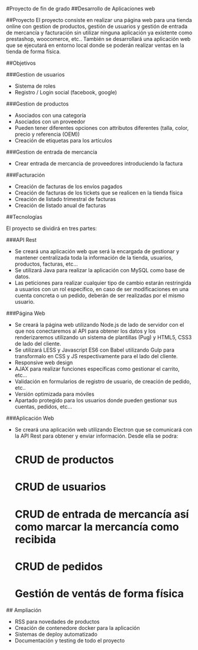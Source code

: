 #Proyecto de fin de grado
##Desarrollo de Aplicaciones web

##Proyecto
El proyecto consiste en realizar una página web para una tienda online con gestion de productos, gestión de
usuarios y gestión de entrada de mercancía y facturación sin utilizar ninguna aplicación ya existente como prestashop,
woocomerce, etc..
También se desarrollará una aplicación web que se ejecutará en entorno local donde se poderán realizar ventas en la
tienda de forma física.

##Objetivos

###Gestion de usuarios

  - Sistema de roles
  - Registro / Login social (facebook, google)

###Gestion de productos
  
  - Asociados con una categoría
  - Asociados con un proveedor
  - Pueden tener diferentes opciones con attributos diferentes (talla, color, precio y referencia (OEM))
  - Creación de etiquetas para los artículos

###Gestion de entrada de mercancía

  - Crear entrada de mercancia de proveedores introduciendo la factura 

###Facturación

  - Creación de facturas de los envíos pagados
  - Creación de facturas de los tickets que se realicen en la tienda física
  - Creación de listado trimestral de facturas
  - Creación de listado anual de facturas

##Tecnologías

El proyecto se dividirá en tres partes:

###API Rest
  
  - Se creará una aplicación web que será la encargada de gestionar y mantener centralizada toda la información de la
  tienda, usuarios, productos, facturas, etc...
  - Se utilizará Java para realizar la aplicación con MySQL como base de datos.
  - Las peticiones para realizar cualquier tipo de cambio estarán restringida a usuarios con un rol específico, en caso
  de ser modificaciones en una cuenta concreta o un pedido, deberán de ser realizadas por el mismo usuario.

###Página Web

  - Se creará la página web utilizando Node.js de lado de servidor con el que nos conectaremos al API para obtener los
  datos y los renderizaremos utilizando un sistema de plantillas (Pug) y HTML5, CSS3 de lado del cliente.
  - Se utilizará LESS y Javascript ES6 con Babel utilizando Gulp para transformalo en CSS y JS respectivamente para el
  lado del cliente.
  - Responsive web design
  - AJAX para realizar funciones específicas como gestionar el carrito, etc...
  - Validación en formularios de registro de usuario, de creación de pedido, etc..
  - Versión optimizada para móviles
  - Apartado protegido para los usuarios donde pueden gestionar sus cuentas, pedidos, etc...

###Aplicación Web

  - Se creará una aplicación web utilizando Electron que se comunicará con la API Rest para obtener y enviar
  información. Desde ella se podra:

      # CRUD de productos
      # CRUD de usuarios
      # CRUD de entrada de mercancía así como marcar la mercancía como recibida
      # CRUD de pedidos
      # Gestión de ventás de forma física

## Ampliación

- RSS para novedades de productos
- Creación de contenedore docker para la aplicación
- Sistemas de deploy automatizado
- Documentación y testing de todo el proyecto
